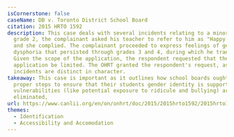 ```yaml
---
isCornerstone: false
caseName: DB v. Toronto District School Board
citation: 2015 HRTO 1592
description: This case deals with several incidents relating to a minor. In
  grade 2, the complainant asked his teacher to refer to him as "Happy Face",
  and she complied. The complainant proceeded to express feelings of gender
  dysphoria that persisted through grades 3 and 4, during which he transitioned.
  Given the scope of the application, the respondent requested that the
  application be limited. The OHRT granted the respondent's request, as the
  incidents are distinct in character.
takeaway: This case is important as it outlines how school boards ought to take
  proper steps to ensure that their students gender identity is supported and
  vulnerabilities (like potential exposure to ridicule and bullying) are
  eliminated,
url: https://www.canlii.org/en/on/onhrt/doc/2015/2015hrto1592/2015hrto1592.html?resultIndex=1
themes:
  - Identification
  - Accessibility and Accomodation
---
```

